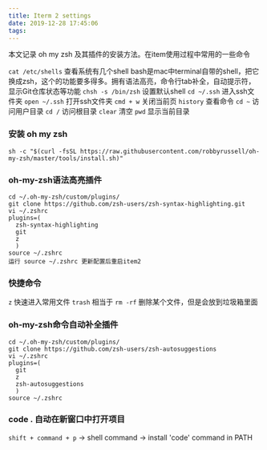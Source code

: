 ```yaml
---
title: Iterm 2 settings
date: 2019-12-28 17:45:06
tags:
---
```


本文记录 oh my zsh 及其插件的安装方法。在item使用过程中常用的一些命令
<!-- more -->


`cat /etc/shells`
查看系统有几个shell bash是mac中terminal自带的shell，把它换成zsh，这个的功能要多得多。拥有语法高亮，命令行tab补全，自动提示符，显示Git仓库状态等功能 
`chsh -s /bin/zsh` 设置默认shell
`cd ~/.ssh` 进入ssh文件夹
`open ~/.ssh` 打开ssh文件夹
`cmd + w` 关闭当前页
`history` 查看命令
`cd ~`  访问用户目录
`cd /` 访问根目录
`clear` 清空
`pwd` 显示当前目录


### 安装 oh my zsh
`sh -c "$(curl -fsSL https://raw.githubusercontent.com/robbyrussell/oh-my-zsh/master/tools/install.sh)"`

### oh-my-zsh语法高亮插件

```
cd ~/.oh-my-zsh/custom/plugins/
git clone https://github.com/zsh-users/zsh-syntax-highlighting.git
vi ~/.zshrc
plugins=(
  zsh-syntax-highlighting
  git 
  z
  )
source ~/.zshrc
运行 source ~/.zshrc 更新配置后重启item2
```

### 快捷命令
`z` 快速进入常用文件
`trash` 相当于 `rm -rf` 删除某个文件，但是会放到垃圾箱里面


### oh-my-zsh命令自动补全插件
```
cd ~/.oh-my-zsh/custom/plugins/
git clone https://github.com/zsh-users/zsh-autosuggestions
vi ~/.zshrc
plugins=(
  git 
  z
  zsh-autosuggestions
  )
source ~/.zshrc
```


### code . 自动在新窗口中打开项目
`shift + command + p`  -> shell command  -> install 'code' command in PATH
